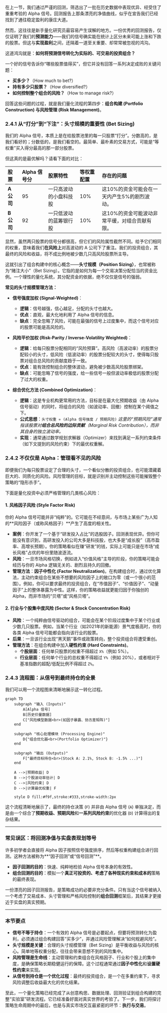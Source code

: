 在上一节，我们通过严谨的回测，筛选出了一批在历史数据中表现优异、经受住了重重考验的 Alpha 信号。回测报告上那条漂亮的净值曲线，似乎在宣告我们已经找到了通往稳定盈利的康庄大道。

然而，这往往是新手量化研究员最容易产生误解的地方。一份优秀的回测报告，仅仅证明了我们的**预测能力**——我们的信号确实能在统计上区分未来可能上涨和下跌的股票。但这与**实现盈利**之间，还隔着一道至关重要、却常常被忽视的鸿沟。

这道鸿沟就是：**如何将预测信号转化为实际的、可交易的投资组合？**

一个好的信号告诉你“哪些股票值得买”，但它并没有回答一系列决定成败的关键问题：
*   **买多少？**（How much to bet?）
*   **持有多少只股票？**（How diversified?）
*   **如何控制整个组合的风险？**（How to manage risk?）

回答这些问题的过程，就是我们量化流程的第四步：**组合构建 (Portfolio Construction) 与风险管理 (Risk Management)**。

### 2.4.1 从“打分”到“下注”：头寸规模的重要性 (Bet Sizing)

我们的 Alpha 信号，本质上是在给股票池里的每一只股票“打分”。分数高的，是我们看好的；分数低的，是我们看空的。最简单、最朴素的交易方式，可能是“等权重”买入得分最高的那一部分股票。

但这真的是最优解吗？请看下面的对比：

| 股票 | Alpha 信号分 | 股票特性 | 等权重配置 | 存在的问题 |
| :--- | :--- | :--- | :--- | :--- |
| **A 公司** | 95 | 一只高波动的小盘科技股 | 10% | 这10%的资金可能会在一天内产生5%的剧烈波动。 |
| **B 公司** | 92 | 一只低波动的蓝筹银行股 | 10% | 这10%的资金可能波动非常平缓，对组合贡献有限。 |

显然，虽然两只股票的信号分都很高，但它们的风险属性截然不同。给予它们相同的权重，意味着我们**在风险上**对高波动的 A 公司下了重注。我们的投资组合，其最终的风险和收益，将不成比例地被少数几只高风险股票所主导。

这就引出了组合构建中的核心概念——**头寸规模（Position Sizing）**，也常被称为“赌注大小”（Bet Sizing）。它指的是如何为每一个交易决策分配恰当的资金比例。一个理性的量化系统，其分配资金的依据，绝不仅仅是信号的强弱。

**常见的头寸规模管理方法：**

*   **信号强度加权 (Signal-Weighted)**：
    *   **逻辑**：信号越强，信心越足，分配的头寸也越大。
    *   **优点**：直观，最大化地利用了 Alpha 信号的信息。
    *   **缺点**：完全忽略了风险，可能在最强的信号上过度集中，而这个信号对应的股票可能是高风险的。

*   **风险平价加权 (Risk-Parity / Inverse-Volatility Weighted)**：
    *   **逻辑**：给每只股票分配相同的“风险预算”。高风险（高波动率）的股票分配较小的头寸，低风险（低波动率）的股票分配较大的头寸，使得每只股票对组合总风险的贡献度趋于一致。
    *   **优点**：能有效控制组合的整体波动，避免被少数高风险股票绑架。
    *   **缺点**：可能忽略了信号的强度，给一些信号一般但波动率极低的股票分配了过大的权重。

*   **综合优化方法 (Combined Optimization)**：
    *   **逻辑**：这是专业机构更常用的方法，目标是在最大化预期收益（由 Alpha 信号驱动）的同时，将组合的风险（如波动率、回撤）控制在某个阈值之下。
    *   **公式思想**：`头寸权重 ∝ (Alpha 信号强度 / 预期风险)`
        *这里的“预期风险”通常指该股票对**组合总风险的边际贡献**（Marginal Risk Contribution），而非其自身的独立波动率。*
    *   **实现**：通常通过数学规划求解器（Optimizer）来找到满足一系列约束条件（如下文提到的风险约束）下的最优权重解。

### 2.4.2 不仅仅是 Alpha：管理看不见的风险

即便我们为每只股票设定了合理的头寸，一个看似分散的投资组合，也可能潜藏着巨大的、同质化的风险。风险管理的目标，就是识别并主动控制这些可能摧毁整个策略的“隐形杀手”。

下面是量化投资中必须严格管理的几类核心风险：

#### 1. 风格因子风险 (Style Factor Risk)

你的 Alpha 信号可能并非“纯粹”的。它可能在不经意间，与市场上某些广为人知的**风险因子（或称风格因子）**产生了高度的相关性。

*   **案例**：你开发了一个基于“研发投入占比”的选股因子。回测表现优异。但你可能没有意识到，高研发投入的公司大多是科技股，也大多是“成长股”（高市盈率、高增长预期）。你的策略看似在赚“研发”的钱，实际上可能只是在市场“成长风格”占优的年份里随波逐流。
*   **风险**：一旦市场风格切换，例如进入“价值风格”主导的阶段，你的策略可能会经历与你的 Alpha 逻辑无关的、剧烈且持久的回撤。
*   **管理方法**：**因子中性化 (Factor Neutralization)**。在构建组合时，通过优化算法，主动约束组合在某些不想要的风险因子上的敞口为零（或一个很小的范围）。例如，你可以要求最终的投资组合，在“市值因子”、“价值因子”、“动量因子”上的整体暴露为中性。这样，你的策略收益就更能归因于你独创的 Alpha，而非市场的“贝塔”或“风格贝塔”。

#### 2. 行业与个股集中度风险 (Sector & Stock Concentration Risk)

*   **风险**：一个纯粹由信号驱动的组合，可能会在某个阶段过度集中于某个行业或少数几只股票。例如，当某个行业（如2021年的新能源）景气度极高时，你的各类 Alpha 信号可能都会指向该行业的股票。
*   **后果**：一旦该行业出现“黑天鹅”事件或政策转向，整个投资组合将遭受重创。
*   **管理方法**：在组合构建中加入**硬性约束 (Hard Constraints)**。
    *   **个股层面**：任何单只股票的权重不得超过 `X%`（例如 5%）。
    *   **行业层面**：任何单个行业的总权重不得超过 `Y%`（例如 20%），或者相对于基准指数的超配/低配比例不得超过 `Z%`。

### 2.4.3 流程图：从信号到最终持仓的全景

我们可以用一个流程图来清晰地展示这一转化过程。

```mermaid
graph TD
    subgraph "输入 (Inputs)"
        A[Alpha 信号]
        B[历史价量数据]
        C["风险模型数据<br>(如因子暴露、协方差矩阵)"]
    end

    subgraph "核心处理模块 (Processing Engine)"
        D{"组合优化器<br>(Portfolio Optimizer)"}
    end

    subgraph "输出 (Outputs)"
        F["最终目标持仓<br>(Stock A: 2.1%, Stock B: -1.5% ...)"]
    end

    A -->|预期收益| D
    B -->|个股波动率估计| D
    C -->|风险约束| D
    D -->|计算最优权重| F

    style D fill:#f9f,stroke:#333,stroke-width:2px
```
这个流程清晰地展示了，最终的持仓决策 (`F`) 并非由 Alpha 信号 (`A`) 单独决定，而是由一个综合了**预期收益、预期风险**和**一系列风险约束**的优化器 (`D`) 计算得出的复杂结果。

---

### 常见误区：将回测净值与实盘表现划等号

许多初学者会直接将 Alpha 因子按照信号强度排序，然后等权重构建组合进行回测。这种方法被称为**“因子回测”或“信号回测”**。

*   **因子回测的目的**：快速、纯粹地检验 Alpha 信号本身的有效性。
*   **组合回测的目的**：模拟一个**真正可投资的、考虑了各种现实约束和成本的**策略的最终表现。

一份漂亮的因子回测报告，是策略成功的必要非充分条件。只有当这个信号被纳入一个考虑了交易成本、头寸管理和严格风险控制的**组合回测**框架后，其结果才更接近于实盘的真实预期。

***

### 本节要点

*   **信号不等于持仓**：一个有效的 Alpha 信号是必要起点，但要将预测转化为盈利，必须通过组合构建回答“买多少”，并通过风险管理解决“如何规避风险”。
*   **头寸规模是关键**：合理的头寸规模管理（Bet Sizing）是平衡收益与风险的核心。简单地等权重分配，往往会带来意想不到的风险集中。
*   **风险管理是生命线**：主动管理和约束组合在风格因子、行业和个股上的集中度，是确保策略长期稳健运行的保障。这个过程通常通过**因子中性化**和**设置硬性约束**来实现。
*   **从信号到持仓是一个优化过程**：最终的投资组合，是一个在多重约束下，寻求风险调整后收益最大化的优化结果。

至此，一个量化策略已经完成了从创意构思、数据处理、回测验证到组合构建的完整“实验室”研发流程。它已经准备好面对真实世界的考验了。下一步，我们将探讨策略生命周期中的最后，也是与真实市场交互最紧密的环节：**执行与交易**。